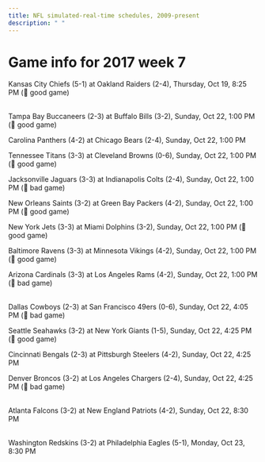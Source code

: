 ```yaml
---
title: NFL simulated-real-time schedules, 2009-present
description: " "
---
```


# Game info for 2017 week 7

Kansas City Chiefs (5-1) at Oakland Raiders (2-4), Thursday, Oct 19, 8:25 PM (:football: good game)

<br/>Tampa Bay Buccaneers (2-3) at Buffalo Bills (3-2), Sunday, Oct 22, 1:00 PM (:football: good game)

Carolina Panthers (4-2) at Chicago Bears (2-4), Sunday, Oct 22, 1:00 PM

Tennessee Titans (3-3) at Cleveland Browns (0-6), Sunday, Oct 22, 1:00 PM (:football: good game)

Jacksonville Jaguars (3-3) at Indianapolis Colts (2-4), Sunday, Oct 22, 1:00 PM (:red_circle: bad game)

New Orleans Saints (3-2) at Green Bay Packers (4-2), Sunday, Oct 22, 1:00 PM (:football: good game)

New York Jets (3-3) at Miami Dolphins (3-2), Sunday, Oct 22, 1:00 PM (:football: good game)

Baltimore Ravens (3-3) at Minnesota Vikings (4-2), Sunday, Oct 22, 1:00 PM (:football: good game)

Arizona Cardinals (3-3) at Los Angeles Rams (4-2), Sunday, Oct 22, 1:00 PM (:red_circle: bad game)

<br/>Dallas Cowboys (2-3) at San Francisco 49ers (0-6), Sunday, Oct 22, 4:05 PM (:red_circle: bad game)

Seattle Seahawks (3-2) at New York Giants (1-5), Sunday, Oct 22, 4:25 PM (:football: good game)

Cincinnati Bengals (2-3) at Pittsburgh Steelers (4-2), Sunday, Oct 22, 4:25 PM

Denver Broncos (3-2) at Los Angeles Chargers (2-4), Sunday, Oct 22, 4:25 PM (:red_circle: bad game)

<br/>Atlanta Falcons (3-2) at New England Patriots (4-2), Sunday, Oct 22, 8:30 PM

<br/>Washington Redskins (3-2) at Philadelphia Eagles (5-1), Monday, Oct 23, 8:30 PM


